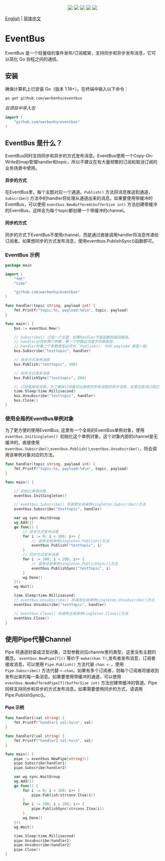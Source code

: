 <div align='center'>
<a href="https://github.com/werbenhu/eventbus/actions"><img src="https://github.com/werbenhu/eventbus/workflows/Go/badge.svg"></a>
<a href="https://goreportcard.com/report/github.com/werbenhu/eventbus"><img src="https://goreportcard.com/badge/github.com/werbenhu/eventbus"></a>
<a href="https://coveralls.io/github/werbenhu/eventbus?branch=master"><img src="https://coveralls.io/repos/github/werbenhu/eventbus/badge.svg?branch=master"></a>   
<a href="https://github.com/werbenhu/eventbus"><img src="https://img.shields.io/github/license/mashape/apistatus.svg"></a>
<a href="https://pkg.go.dev/github.com/werbenhu/eventbus"><img src="https://pkg.go.dev/badge/github.com/werbenhu/eventbus.svg"></a>
</div>

[English](README.md) | [简体中文](README-CN.md)
# EventBus
EventBus 是一个轻量级的事件发布/订阅框架，支持同步和异步发布消息，它可以简化 Go 协程之间的通信。


## 安装

确保计算机上已安装 Go（版本 1.18+）。在终端中输入以下命令：

`go get github.com/werbenhu/eventbus`

*在项目中导入包*
```go
import (
	"github.com/werbenhu/eventbus"
)
```

## EventBus 是什么？

EventBus同时支持同步和异步的方式发布消息。EventBus使用一个Copy-On-Write的map管理handler和topic，所以不建议在有大量频繁的订阅和取消订阅的业务场景中使用。

#### 异步的方式
在EventBus里，每个主题对应一个通道。`Publish()` 方法将消息推送到通道，`Subscribe(`) 方法中的handler将处理从通道出来的消息。如果要使用带缓冲的EventBus，可以使用 `eventbus.NewBuffered(bufferSize int)` 方法创建带缓冲的EventBus，这样会为每个topic都创建一个带缓冲的channel。

#### 同步的方式
同步的方式下EventBus不使用channel，而是通过直接调用handler将消息传递给订阅者。如果想同步的方式发布消息，使用eventbus.PublishSync()函数即可。


### EventBus 示例
```go
package main

import (
	"fmt"
	"time"

	"github.com/werbenhu/eventbus"
)

func handler(topic string, payload int) {
	fmt.Printf("topic:%s, payload:%d\n", topic, payload)
}

func main() {
	bus := eventbus.New()

	// Subscribe() 订阅一个主题，如果handler不是函数则返回错误。
	// handler必须有两个参数：第一个参数必须是字符串类型，
	// handler的第二个参数类型必须与 `Publish()` 中的 payload 类型一致。
	bus.Subscribe("testtopic", handler)

	// 异步方式发布消息
	bus.Publish("testtopic", 100)

	// 同步方式发布消息
	bus.PublishSync("testtopic", 200)

	// 订阅者接收消息。为了确保订阅者可以接收完所有消息的异步消息，这里在取消订阅之前给了一点延迟。
	time.Sleep(time.Millisecond)
	bus.Unsubscribe("testtopic", handler)
	bus.Close()
}
```

### 使用全局的EventBus单例对象

为了更方便的使用EventBus, 这里有一个全局的EventBus单例对象，使用`eventbus.InitSingleton() `初始化这个单例对象，这个对象内部的channel是无缓冲的，直接使用`eventbus.Subscribe()`,`eventbus.Publish()`,`eventbus.Unsubscribe()`，将会调用该单例对象对应的方法。

```go
func handler(topic string, payload int) {
	fmt.Printf("topic:%s, payload:%d\n", topic, payload)
}

func main() {

	// 初始化单例对象
	eventbus.InitSingleton()

	// eventbus.Subscribe() 将调用全局单例singleton.Subscribe()方法
	eventbus.Subscribe("testtopic", handler)

	var wg sync.WaitGroup
	wg.Add(1)
	go func() {
		// 异步方式发布消息
		for i := 0; i < 100; i++ {
			// 调用全局单例singleton.Publish()方法
			eventbus.Publish("testtopic", i)
		}
		// 同步方式发布消息
		for i := 100; i < 200; i++ {
			// 调用全局单例singleton.PublishSync()方法
			eventbus.PublishSync("testtopic", i)
		}
		wg.Done()
	}()
	wg.Wait()

	time.Sleep(time.Millisecond)
	// eventbus.Unsubscribe() 将调用全局单例singleton.Unsubscribe()方法
	eventbus.Unsubscribe("testtopic", handler)

	// eventbus.Close() 将调用全局单例singleton.Close()方法
	eventbus.Close()
}
```

## 使用Pipe代替Channel

Pipe 将通道封装成泛型对象，泛型参数对应channle里的类型，这里没有主题的概念。
`eventbus.NewPipe[T]()` 等价于 `make(chan T)`,发布者发布消息，订阅者接收消息，可以使用 `Pipe.Publish()` 方法代替 `chan <-`，使用 `Pipe.Subscribe()` 方法代替 `<-chan`。如果有多个订阅者，则每个订阅者将接收到发布出来的每一条消息。如果要使用带缓冲的通道，可以使用 `eventbus.NewBufferedPipe[T](bufferSize int)` 方法创建带缓冲的管道。Pipe同样支持同步和异步的方式发布消息。如果需要使用同步的方式，请调用Pipe.PublishSync()。

#### Pipe 示例
```go
func handler1(val string) {
	fmt.Printf("handler1 val:%s\n", val)
}

func handler2(val string) {
	fmt.Printf("handler2 val:%s\n", val)
}

func main() {
	pipe := eventbus.NewPipe[string]()
	pipe.Subscribe(handler1)
	pipe.Subscribe(handler2)

	var wg sync.WaitGroup
	wg.Add(1)
	go func() {
		for i := 0; i < 100; i++ {
			pipe.Publish(strconv.Itoa(i))
		}
		for i := 100; i < 200; i++ {
			pipe.PublishSync(strconv.Itoa(i))
		}
		wg.Done()
	}()
	wg.Wait()

	time.Sleep(time.Millisecond)
	pipe.Unsubscribe(handler1)
	pipe.Unsubscribe(handler2)
	pipe.Close()
}
```
